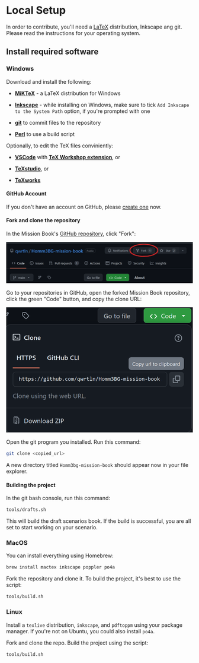 # Local Setup

In order to contribute, you'll need a [LaTeX](https://en.wikipedia.org/wiki/LaTeX) distribution, Inkscape ang git.
Please read the instructions for your operating system.

## Install required software


### Windows

Download and install the following:

 - [**MiKTeX**](https://miktex.org/) - a LaTeX distribution for Windows

 - [**Inkscape**](https://inkscape.org/) - while installing on Windows, make sure to tick `Add Inkscape to the System Path` option, if you're prompted with one

 - [**git**](https://git-scm.com/) to commit files to the repository

 - [**Perl**](https://www.perl.org/get.html) to use a build script

Optionally, to edit the TeX files conviniently:

 - [**VSCode**](https://code.visualstudio.com/) with [**TeX Workshop extension**](https://marketplace.visualstudio.com/items?itemName=James-Yu.latex-workshop), or

 - [**TeXstudio**](https://www.texstudio.org/), or

 - [**TeXworks**](https://www.tug.org/texworks/)

#### GitHub Account

If you don't have an account on GitHub, please [create one](https://github.com/signup) now.

#### Fork and clone the repository

In the Mission Book's [GitHub repository](https://github.com/qwrtln/Homm3BG-mission-book), click "Fork":

![fork](assets/fork.png)

Go to your repositories in GitHub, open the forked Mission Book repository, click the green "Code" button, and copy the clone URL:

![fork](assets/clone.png)

Open the git program you installed.
Run this command:

```bash
git clone <copied_url>
```

A new directory titled `Homm3bg-mission-book` should appear now in your file explorer.

#### Building the project

In the git bash console, run this command:

```bash
tools/drafts.sh
```

This will build the draft scenarios book.
If the build is successful, you are all set to start working on your scenario.

### MacOS

You can install everything using Homebrew:

```bash
brew install mactex inkscape poppler po4a
```

Fork the repository and clone it.
To build the project, it's best to use the script:

```bash
tools/build.sh
```


### Linux

Install a `texlive` distribution, `inkscape`, and `pdftoppm` using your package manager.
If you're not on Ubuntu, you could also install `po4a`.

Fork and clone the repo.
Build the project using the script:

```bash
tools/build.sh
```
